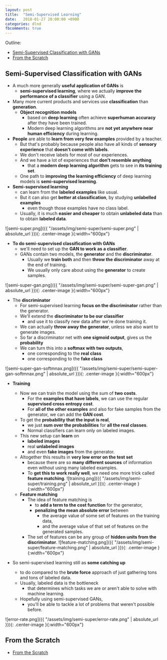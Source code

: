 ```yaml
---
layout: post
title:  "Semi-Supervised Learning"
date:   2018-01-27 20:00:00 +0900
categories: dlnd
fbcomments: true
---
```


Outline:

- [Semi-Supervised Classification with GANs](#semi-supervised-classification-with-gans)
- [From the Scratch](#from-the-scratch)


## Semi-Supervised Classification with GANs

- A much more generally **useful application of GANs** is 
    - **semi-supervised learning**, where we actually **improve the performance of a classifier** using a GAN.
- Many more current products and services use **classification** than **generation**.
    - **Object recognition models** 
        - based on **deep learning** often achieve **superhuman accuracy** after they have been trained.
        - Modern deep learning algorithms are **not yet anywhere near human efficiency** during learning.
- **People** are able to **learn from very few examples** provided by a teacher.
    - But that's probably because people also have all kinds of **sensory experience** that **doesn't come with labels**.
    - We don't receive labels for most of our experiences.
    - And we have a lot of experiences that **don't resemble anything** 
        - that a **modern deep learning algorithm** gets to see in **its training set**.
    - One path to **improving the learning efficiency** of deep learning models is **semi-supervised learning**.
- **Semi-supervised learning**
    - can learn from the **labeled examples** like usual.
    - But it can also get **better at classification**, by studying **unlabelled examples**
        - even though those examples have no class label. 
    - Usually, it is much **easier and cheaper** to obtain **unlabeled data** than to obtain **labeled data**.

![semi-super.png]({{ "/assets/img/semi-super/semi-super.png" | absolute_url }}){: .center-image }{:width="600px"}

- **To do semi-supervised classification with GANs**
    - we'll need to set up the **GAN to work as a classifier**.
    - GANs contain two models, the **generator** and the **discriminator**.
        - Usually we **train both** and then **throw the discriminator** away at the end of training.
        - We usually only care about using the **generator** to create samples.

![semi-super-gan.png]({{ "/assets/img/semi-super/semi-super-gan.png" | absolute_url }}){: .center-image }{:width="600px"}

- The **discriminator**
    - For semi-supervised learning **focus on the discriminator** rather than the generator.
    - We'll extend the **discriminator to be our classifier**
        - and use it to classify new data after we're done training it.
    - We can actually **throw away the generator**, unless we also want to generate images.
    - So far a discriminator net with **one sigmoid output**, gives us the **probability**
    - We can turn this into a **softmax with two outputs**,
        - one corresponding to the **real class**
        - one corresponding to the **fake class**

![semi-super-gan-softmnax.png]({{ "/assets/img/semi-super/semi-super-gan-softmnax.png" | absolute_url }}){: .center-image }{:width="600px"}

- **Training** 
    - Now we can train the model using the sum of **two costs**.
        - For the **examples that have labels**, we can use the regular **supervised cross entropy cost**.
        - For **all of the other examples** and also for fake samples from the generator, we can add the **GAN cost**.
    - To get the **probability that the input is real**,
        - we just **sum over the probabilities** for **all the real classes**.
        - Normal classifiers can learn only on labeled images. 
    - This new setup can **learn** on
        - **labeled images**
        - real **unlabeled images**
        - and even **fake images** from the generator.
    - Altogether this results in **very low error on the test set**
        - because there are so **many different sources** of information even without using many labeled examples.
        - To **get this to work really well**, we need one more trick called **feature matching**.
        ![training.png]({{ "/assets/img/semi-super/training.png" | absolute_url }}){: .center-image }{:width="600px"}
    - **Feature matching**
        - The idea of feature matching is 
            - to **add a term to the cost function** for the generator,
            - **penalizing the mean absolute error** between 
                - the average value of some set of features on the training data,
                - and the average value of that set of features on the generated samples.
        - The set of features can be any group of **hidden units from the discriminator**.
        ![feature-matching.png]({{ "/assets/img/semi-super/feature-matching.png" | absolute_url }}){: .center-image }{:width="600px"}

- So semi-supervised learning still as **some catching up** 
    - to do compared to the **brute force** approach of just gathering tons and tons of labeled data.
    - Usually, labeled data is the bottleneck
        - that determines which tasks we are or aren't able to solve with machine learning.
    - Hopefully using semi-supervised GANs,
        - you'll be able to tackle a lot of problems that weren't possible before. 

![error-rate.png]({{ "/assets/img/semi-super/error-rate.png" | absolute_url }}){: .center-image }{:width="600px"}

## From the Scratch

* [From the Scratch](https://github.com/byam/dlnd/blob/master/5.GenerativeAdversarialNetworks/semi-supervised/semi-supervised_learning_2_solution.ipynb)
